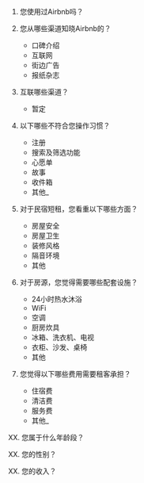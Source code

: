 1. 您使用过Airbnb吗？

2. 您从哪些渠道知晓Airbnb的？
	- 口碑介绍
	- 互联网
	- 街边广告
	- 报纸杂志

3. 互联哪些渠道？
	- 暂定 

4. 以下哪些不符合您操作习惯？
	- 注册
	- 搜索及筛选功能
	- 心愿单
	- 故事
	- 收件箱
	- 其他_

5. 对于民宿短租，您看重以下哪些方面？
	- 房屋安全
	- 房屋卫生
	- 装修风格
	- 隔音环境
	- 其他

6. 对于房源，您觉得需要哪些配套设施？
	- 24小时热水沐浴
	- WiFi
	- 空调
	- 厨房炊具
	- 冰箱、洗衣机、电视
	- 衣柜、沙发、桌椅
	- 其他

7. 您觉得以下哪些费用需要租客承担？
	- 住宿费
	- 清洁费
	- 服务费
	- 其他_






XX. 您属于什么年龄段？

XX. 您的性别？

XX. 您的收入？



